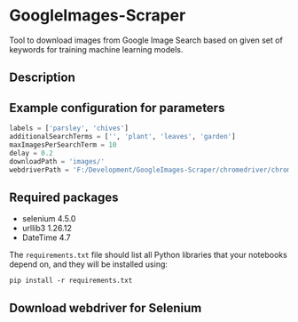 # GoogleImages-Scraper
Tool to download images from Google Image Search based on given set of keywords for training machine learning models.
<br/>
<h2>Description</h2>

<h2>Example configuration for parameters</h2>

```python
labels = ['parsley', 'chives']
additionalSearchTerms = ['', 'plant', 'leaves', 'garden']
maxImagesPerSearchTerm = 10
delay = 0.2
downloadPath = 'images/'
webdriverPath = 'F:/Development/GoogleImages-Scraper/chromedriver/chromedriver.exe'
```

<h2>Required packages</h2>

* selenium 4.5.0 
* urllib3 1.26.12 
* DateTime 4.7

The `requirements.txt` file should list all Python libraries that your notebooks
depend on, and they will be installed using:

```
pip install -r requirements.txt
```

<h2>Download webdriver for Selenium</h2>
